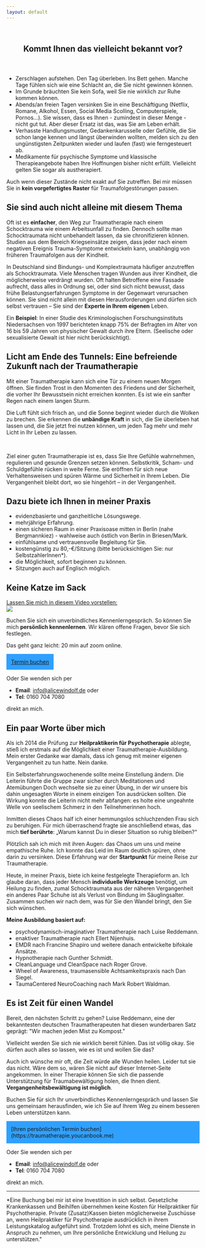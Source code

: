 ```yaml
---
layout: default
---
```

<br/>
<img src="/assets/images/Landingpage Traumatherapie3.jpeg" alt="" style="max-width:100%"/>

<header>
	<h2>Kommt Ihnen das vielleicht bekannt vor?</h2>
	</header>

- Zerschlagen aufstehen. Den Tag überleben. Ins Bett gehen. Manche Tage fühlen sich wie eine Schlacht an, die Sie nicht gewinnen können. 
- Im Grunde bräuchten Sie kein Sofa, weil Sie nie wirklich zur Ruhe kommen können. 
- Abends/an freien Tagen versinken Sie in eine Beschäftigung (Netflix, Romane, Alkohol, Essen, Social Media Scolling, Computerspiele, Pornos…). Sie wissen, dass es Ihnen - zumindest in dieser Menge - nicht gut tut. Aber dieser Ersatz ist das, was Sie am Leben erhält.
- Verhasste Handlungsmuster, Gedankenkarusselle oder Gefühle, die Sie schon lange kennen und längst überwinden wollten, melden sich zu den ungünstigsten Zeitpunkten wieder und laufen (fast) wie ferngesteuert ab.
- Medikamente für psychische Symptome und klassische Therapieangebote haben Ihre Hoffnungen bisher nicht erfüllt. Vielleicht gelten Sie sogar als austherapiert.  

Auch wenn dieser Zustände nicht exakt auf Sie zutreffen. Bei mir müssen Sie in **kein vorgefertigtes Raster** für Traumafolgestörungen passen. 

## Sie sind auch nicht alleine mit diesem Thema
Oft ist es **einfacher**, den Weg zur Traumatherapie nach einem Schocktrauma wie einem Arbeitsunfall zu finden. Dennoch sollte man Schocktraumata nicht unbehandelt lassen, da sie chronifizieren können. Studien aus dem Bereich Kriegseinsätze zeigen, dass jeder nach einem negativen Ereignis Trauma-Symptome entwickeln kann, unabhängig von früheren Traumafolgen aus der Kindheit.

In Deutschland sind Bindungs- und Komplextraumata häufiger anzutreffen als Schocktraumata. Viele Menschen tragen Wunden aus ihrer Kindheit, die möglicherweise verdrängt wurden. Oft halten Betroffene eine Fassade aufrecht, dass alles in Ordnung sei, oder sind sich nicht bewusst, dass frühe Belastungserfahrungen Symptome in der Gegenwart verursachen können. Sie sind nicht allein mit diesen Herausforderungen und dürfen sich selbst vertrauen – Sie sind der **Experte in Ihrem eigenen** Leben.

Ein **Beispiel**: In einer Studie des Kriminologischen Forschungsinstituts Niedersachsen von 1997 berichteten knapp 75% der Befragten im Alter von 16 bis 59 Jahren von physischer Gewalt durch ihre Eltern. (Seelische oder sexualisierte Gewalt ist hier nicht berücksichtigt).

## Licht am Ende des Tunnels: Eine befreiende Zukunft nach der Traumatherapie
Mit einer Traumatherapie kann sich eine Tür zu einem neuen Morgen öffnen. Sie finden Trost in den Momenten des Friedens und der Sicherheit, die vorher Ihr Bewusstsein nicht erreichen konnten. Es ist wie ein sanfter Regen nach einem langen Sturm. 

Die Luft fühlt sich frisch an, und die Sonne beginnt wieder durch die Wolken zu brechen. Sie erkennen die **unbändige Kraft** in sich, die Sie überleben hat lassen und, die Sie jetzt frei nutzen können, um jeden Tag mehr und mehr Licht in Ihr Leben zu lassen.

<br/>
<img src="/assets/2023-02-09-Wetter klart auf.jpg" alt="" style="max-width:100%"/>

Ziel einer guten Traumatherapie ist es, dass Sie Ihre Gefühle wahrnehmen, regulieren und gesunde Grenzen setzen können. Selbstkritik, Scham- und Schuldgefühle rücken in weite Ferne. Sie eröffnen für sich neue Verhaltensweisen und spüren Wärme und Sicherheit in Ihrem Leben. Die Vergangenheit bleibt dort, wo sie hingehört – in der Vergangenheit.


## Dazu biete ich Ihnen in meiner Praxis 
- evidenzbasierte und ganzheitliche Lösungswege.
- mehrjährige Erfahrung. 
- einen sicheren Raum in einer Praxisoase mitten in Berlin (nahe Bergmannkiez) - wahlweise auch östlich von Berlin in Briesen/Mark.
- einfühlsame und vertrauensvolle Begleitung für Sie. 
- kostengünstig zu 80,-€/Sitzung (bitte berücksichtigen Sie: nur SelbstzahlerInnen*).
- die Möglichkeit, sofort beginnen zu können.
- Sitzungen auch auf Englisch möglich.

## Keine Katze im Sack

<div class='video'>
  <a class='glightbox' href='/assets/Selbstdarstellung.mp4'>
    <div class='title'>Lassen Sie mich in diesem Video vorstellen:</div>
    <img src='/assets/Selbstdarstellung_thumb.jpg' style='max-width:100%'/>
  </a>
</div>

Buchen Sie sich ein unverbindliches Kennenlerngespräch. So können Sie mich **persönlich kennenlernen**. Wir klären offene Fragen, bevor Sie sich festlegen. 

Das geht ganz leicht: 20 min auf zoom online. 

<span style='display:inline-block;padding:12px;background:#30A0ff'>
	<a href="https://traumatherapie.youcanbook.me">Termin buchen</a>
</span>

Oder Sie wenden sich per 
- **Email**: info@alicewindolf.de oder
- **Tel**: 0160 704 7080

direkt an mich.

## Ein paar Worte über mich
Als ich 2014 die Prüfung zur **Heilpraktikerin für Psychotherapie** ablegte, stieß ich erstmals auf die Möglichkeit einer Traumatherapie-Ausbildung. Mein erster Gedanke war damals, dass ich genug mit meiner eigenen Vergangenheit zu tun hatte. Nein danke.

Ein Selbsterfahrungswochenende sollte meine Einstellung ändern. Die Leiterin führte die Gruppe zwar sicher durch Meditationen und Atemübungen Doch wechselte sie zu einer Übung, in der wir unsere bis dahin ungesagten Worte in einem einzigen Ton ausdrücken sollten. Die Wirkung konnte die Leiterin nicht mehr abfangen: es holte eine ungeahnte Welle von seelischem Schmerz in den Teilnehmerinnen hoch.

Inmitten dieses Chaos half ich einer hemmungslos schluchzenden Frau sich zu beruhigen. Für mich überraschend fragte sie anschließend etwas, das mich **tief berührte**: „Warum kannst Du in dieser Situation so ruhig bleiben?“ 

Plötzlich sah ich mich mit ihren Augen: das Chaos um uns und meine empathische Ruhe. Ich konnte das Leid im Raum deutlich spüren, ohne darin zu versinken. Diese Erfahrung war der **Startpunkt** für meine Reise zur Traumatherapie.

Heute, in meiner Praxis, biete ich keine festgelegte Therapieform an. Ich glaube daran, dass jeder Mensch **individuelle Werkzeuge** benötigt, um Heilung zu finden, zumal Schocktraumata aus der näheren Vergangenheit ein anderes Paar Schuhe ist als Verlust von Bindung im Säuglingsalter. Zusammen suchen wir nach dem, was für Sie den Wandel bringt, den Sie sich wünschen. 

**Meine Ausbildung basiert auf:** 
- psychodynamisch-imaginativer Traumatherapie nach Luise Reddemann.
- enaktiver Traumatherapie nach Ellert Nijenhuis.
- EMDR nach Francine Shapiro und weitere danach entwickelte bifokale Ansätze.
- Hypnotherapie nach Gunther Schmidt.
- CleanLanguage und CleanSpace nach Roger Grove.
- Wheel of Awareness, traumasensible Achtsamkeitspraxis nach Dan Siegel.
- TaumaCentered NeuroCoaching nach Mark Robert Waldman.

## Es ist Zeit für einen Wandel
Bereit, den nächsten Schritt zu gehen? Luise Reddemann, eine der bekanntesten deutschen Traumatherapeuten hat diesen wunderbaren Satz geprägt: "Wir machen jeden Mist zu Kompost." 

Vielleicht werden Sie sich nie wirklich bereit fühlen. Das ist völlig okay. Sie dürfen auch alles so lassen, wie es ist und wollen Sie das?

Auch ich wünsche mir oft, die Zeit würde alle Wunden heilen. Leider tut sie das nicht. Wäre dem so, wären Sie nicht auf dieser Internet-Seite angekommen. In einer Therapie können Sie sich die passende Unterstützung für Traumabewältigung holen, die Ihnen dient. **Vergangenheitsbewältigung ist möglich**.  

Buchen Sie für sich Ihr unverbindliches Kennenlerngespräch und lassen Sie uns gemeinsam herausfinden, wie ich Sie auf Ihrem Weg zu einem besseren Leben unterstützen kann.
  
<span style='display:inline-block;padding:12px;background:#30A0ff'>
[Ihren persönlichen Termin buchen](https://traumatherapie.youcanbook.me)
</span>

Oder Sie wenden sich per 
- **Email**: info@alicewindolf.de oder
- **Tel**: 0160 704 7080

direkt an mich.


----
*Eine Buchung bei mir ist eine Investition in sich selbst. Gesetzliche Krankenkassen und Beihilfen übernehmen keine Kosten für Heilpraktiker für Psychotherapie. Private (Zusatz)Kassen bieten möglicherweise Zuschüsse an, wenn Heilpraktiker für Psychotherapie ausdrücklich in ihrem Leistungskatalog aufgeführt sind. Trotzdem lohnt es sich, meine Dienste in Anspruch zu nehmen, um Ihre persönliche Entwicklung und Heilung zu unterstützen."
 

